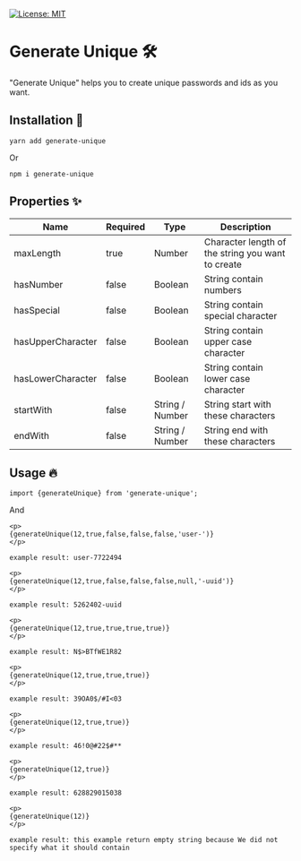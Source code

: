 [![License: MIT](https://img.shields.io/badge/License-MIT-yellow.svg)](https://opensource.org/licenses/MIT)

# Generate Unique 🛠

"Generate Unique" helps you to create unique passwords and ids as you want.

## Installation 🚀

```
yarn add generate-unique
```

Or

```
npm i generate-unique
```

## Properties ✨

| Name              | Required | Type            | Description                                       |
| ----------------- | -------- | --------------- | ------------------------------------------------- |
| maxLength         | true     | Number          | Character length of the string you want to create |
| hasNumber         | false    | Boolean         | String contain numbers                            |
| hasSpecial        | false    | Boolean         | String contain special character                  |
| hasUpperCharacter | false    | Boolean         | String contain upper case character               |
| hasLowerCharacter | false    | Boolean         | String contain lower case character               |
| startWith         | false    | String / Number | String start with these characters                |
| endWith           | false    | String / Number | String end with these characters                  |

## Usage 🔥

```
import {generateUnique} from 'generate-unique';
```

And

```
<p>
{generateUnique(12,true,false,false,false,'user-')}
</p>

example result: user-7722494
```

```
<p>
{generateUnique(12,true,false,false,false,null,'-uuid')}
</p>

example result: 5262402-uuid
```

```
<p>
{generateUnique(12,true,true,true,true)}
</p>

example result: N$>BTfWE1R82
```

```
<p>
{generateUnique(12,true,true,true)}
</p>

example result: 39OA0$/#I<03
```

```
<p>
{generateUnique(12,true,true)}
</p>

example result: 46!0@#22$#**
```

```
<p>
{generateUnique(12,true)}
</p>

example result: 628829015038
```

```
<p>
{generateUnique(12)}
</p>

example result: this example return empty string because We did not specify what it should contain
```
